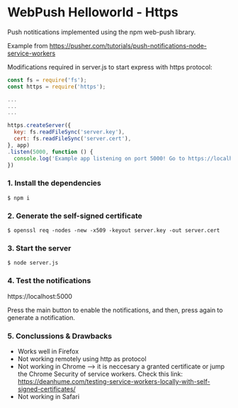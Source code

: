 # WebPush Helloworld - Https

Push notitications implemented using the npm web-push library.

Example from https://pusher.com/tutorials/push-notifications-node-service-workers

Modifications required in server.js to start express with https protocol:

```javascript
const fs = require('fs');
const https = require('https');

...
...
...

https.createServer({
  key: fs.readFileSync('server.key'),
  cert: fs.readFileSync('server.cert'),
}, app)
.listen(5000, function () {
  console.log('Example app listening on port 5000! Go to https://localhost:5000/')
})
```

### 1. Install the dependencies

```shell
$ npm i
```

### 2. Generate the self-signed certificate

```shell
$ openssl req -nodes -new -x509 -keyout server.key -out server.cert
```

### 3. Start the server

```shell
$ node server.js
```

### 4. Test the notifications

https://localhost:5000

Press the main button to enable the notifications, and then, press again to generate a notification.

### 5. Conclussions & Drawbacks

- Works well in Firefox
- Not working remotely using http as protocol
- Not working in Chrome --> it is neccesary a granted certificate or jump the Chrome Security of service workers. Check this link: https://deanhume.com/testing-service-workers-locally-with-self-signed-certificates/
- Not working in Safari

